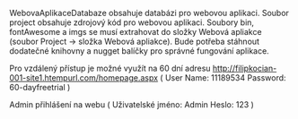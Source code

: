 WebovaAplikaceDatabaze obsahuje databázi pro webovou aplikaci.
Soubor project obsahuje zdrojový kód pro webovou aplikaci. Soubory bin, fontAwesome a imgs se musí extrahovat do složky Webová apliakce (soubor Project -> složka Webová apliakce).
Bude potřeba stáhnout dodatečné knihovny a nugget balíčky pro správné fungování aplikace.

Pro vzdálený přístup je možné využít na 60 dní adresu http://filipkocian-001-site1.htempurl.com/homepage.aspx 
(
User Name: 11189534
Password: 60-dayfreetrial
)

Admin přihlášení na webu 
(
Uživatelské jméno: Admin
Heslo: 123
)
